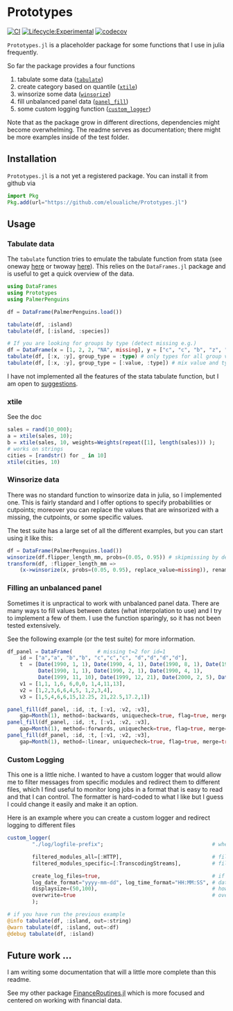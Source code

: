 # Prototypes

[![CI](https://github.com/eloualiche/Prototypes.jl/actions/workflows/CI.yml/badge.svg)](https://github.com/eloualiche/Prototypes.jl/actions/workflows/CI.yml)
[![Lifecycle:Experimental](https://img.shields.io/badge/Lifecycle-Experimental-339999)](https://github.com/eloualiche/Prototypes.jl/actions/workflows/CI.yml)
[![codecov](https://codecov.io/gh/eloualiche/Prototypes.jl/graph/badge.svg?token=53QO3HSSRT)](https://codecov.io/gh/eloualiche/Prototypes.jl)

`Prototypes.jl` is a placeholder package for some functions that I use in julia frequently.

So far the package provides a four functions

  1. tabulate some data ([`tabulate`](#tabulate-data))
  2. create category based on quantile ([`xtile`](#xtile))
  3. winsorize some data ([`winsorize`](#winsorize-data))
  4. fill unbalanced panel data ([`panel_fill`](#filling-an-unbalanced-panel))
  5. some custom logging function ([`custom_logger`](#custom-logging))

Note that as the package grow in different directions, dependencies might become overwhelming.
The readme serves as documentation; there might be more examples inside of the test folder.

## Installation

`Prototypes.jl` is a not yet a registered package.
You can install it from github  via
```julia
import Pkg
Pkg.add(url="https://github.com/eloualiche/Prototypes.jl")
```


## Usage

### Tabulate data

The `tabulate` function tries to emulate the tabulate function from stata (see oneway [here](https://www.stata.com/manuals/rtabulateoneway.pdf) or twoway [here](https://www.stata.com/manuals13/rtabulatetwoway.pdf)).
This relies on the `DataFrames.jl` package and is useful to get a quick overview of the data.

```julia
using DataFrames
using Prototypes
using PalmerPenguins

df = DataFrame(PalmerPenguins.load())

tabulate(df, :island)
tabulate(df, [:island, :species])

# If you are looking for groups by type (detect missing e.g.)
df = DataFrame(x = [1, 2, 2, "NA", missing], y = ["c", "c", "b", "z", "d"])
tabulate(df, [:x, :y], group_type = :type) # only types for all group variables
tabulate(df, [:x, :y], group_type = [:value, :type]) # mix value and types
```

I have not implemented all the features of the stata tabulate function, but I am open to [suggestions](#3).

### xtile

See the doc
```julia
sales = rand(10_000);
a = xtile(sales, 10);
b = xtile(sales, 10, weights=Weights(repeat([1], length(sales))) );
# works on strings
cities = [randstr() for _ in 10]
xtile(cities, 10)
```


### Winsorize data

There was no standard function to winsorize data in julia, so I implemented one.
This is fairly standard and I offer options to specify probabilities or cutpoints; moreover you can replace the values that are winsorized with a missing, the cutpoints, or some specific values.

The test suite has a large set of all the different examples, but you can start using it like this:
```julia
df = DataFrame(PalmerPenguins.load())
winsorize(df.flipper_length_mm, probs=(0.05, 0.95)) # skipmissing by default
transform(df, :flipper_length_mm =>
    (x->winsorize(x, probs=(0.05, 0.95), replace_value=missing)), renamecols=false)
```


### Filling an unbalanced panel

Sometimes it is unpractical to work with unbalanced panel data.
There are many ways to fill values between dates (what interpolation to use) and I try to implement a few of them.
I use the function sparingly, so it has not been tested extensively.

See the following example (or the test suite) for more information.
```julia
df_panel = DataFrame(        # missing t=2 for id=1
    id = ["a","a", "b","b", "c","c","c", "d","d","d","d"],
    t  = [Date(1990, 1, 1), Date(1990, 4, 1), Date(1990, 8, 1), Date(1990, 9, 1),
          Date(1990, 1, 1), Date(1990, 2, 1), Date(1990, 4, 1),
          Date(1999, 11, 10), Date(1999, 12, 21), Date(2000, 2, 5), Date(2000, 4, 1)],
    v1 = [1,1, 1,6, 6,0,0, 1,4,11,13],
    v2 = [1,2,3,6,6,4,5, 1,2,3,4],
    v3 = [1,5,4,6,6,15,12.25, 21,22.5,17.2,1])

panel_fill(df_panel, :id, :t, [:v1, :v2, :v3],
    gap=Month(1), method=:backwards, uniquecheck=true, flag=true, merge=true)
panel_fill(df_panel, :id, :t, [:v1, :v2, :v3],
    gap=Month(1), method=:forwards, uniquecheck=true, flag=true, merge=true)
panel_fill(df_panel, :id, :t, [:v1, :v2, :v3],
    gap=Month(1), method=:linear, uniquecheck=true, flag=true, merge=true)
```

### Custom Logging

This one is a little niche.
I wanted to have a custom logger that would allow me to filter messages from specific modules and redirect them to different files, which I find useful to monitor long jobs in a format that is easy to read and that I can control.
The formatter is hard-coded to what I like but I guess I could change it easily and make it an option.

Here is an example where you can create a custom logger and redirect logging to different files
```julia
custom_logger(
        "./log/logfile-prefix";                                   # where are the files generated (will generate 4 files for different log levels)

        filtered_modules_all=[:HTTP],                             # filtering messages across all loggers from specific modules
        filtered_modules_specific=[:TranscodingStreams],          # filtering messages for stdout and info from specific modules

        create_log_files=true,                                    # if false all logs are written to a single file
        log_date_format="yyyy-mm-dd", log_time_format="HH:MM:SS", # date and time formatting
        displaysize=(50,100),                                     # how much to show
        overwrite=true                                            # overwrite old logs
        );

# if you have run the previous example
@info tabulate(df, :island, out=:string)
@warn tabulate(df, :island, out=:df)
@debug tabulate(df, :island)
```


## Future work ...

I am writing some documentation that will a little more complete than this readme.

See my other package [FinanceRoutines.jl](https://github.com/eloualiche/FinanceRoutines.jl) which is more focused and centered on working with financial data.
